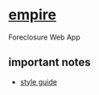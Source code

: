 # [empire](http://www.empirejustice.org)

Foreclosure Web App

## important notes

* [style guide](http://embed.plnkr.co/9bV3EY/preview)